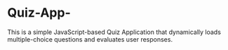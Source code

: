 # Quiz-App-
This is a simple JavaScript-based Quiz Application that dynamically loads multiple-choice questions and evaluates user responses.
